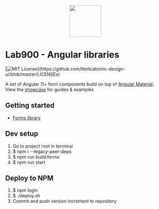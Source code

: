<p align="center">
<a href="https://lab900.com" target="_blank">
    <img src="https://lab900.github.io/angular-libraries/assets/images/logo-duo-dark.svg" width="100">
</a>
<h1>Lab900 - Angular libraries</h1>

[![MIT License](https://img.shields.io/apm/l/atomic-design-ui.svg?)](https://github.com/tterb/atomic-design-ui/blob/master/LICENSEs)

</p>

A set of Angular 11+ form components build on top of [Angular Material](https://material.angular.io/). \
View the [showcase](https://lab900.github.io/angular-libraries/) for guides & examples

## Getting started

- [Forms library](https://lab900.github.io/angular-libraries/forms/getting-started)

## Dev setup

1. Go to project root in terminal
2. $ npm i --legacy-peer-deps
3. $ npm run build:forms
4. $ npm run start

## Deploy to NPM

1. $ npm login
2. $ ./deploy.sh
3. Commit and push version increment to repository
